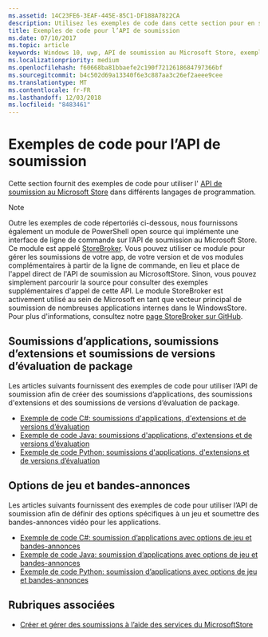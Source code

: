 ```yaml
---
ms.assetid: 14C23FE6-3EAF-445E-85C1-DF188A7822CA
description: Utilisez les exemples de code dans cette section pour en savoir plus sur l’utilisation de l’API de soumission au Microsoft Store.
title: Exemples de code pour l’API de soumission
ms.date: 07/10/2017
ms.topic: article
keywords: Windows 10, uwp, API de soumission au Microsoft Store, exemples de code
ms.localizationpriority: medium
ms.openlocfilehash: f60668ba81bbaefe2c190f7212618684797366bf
ms.sourcegitcommit: b4c502d69a13340f6e3c887aa3c26ef2aeee9cee
ms.translationtype: MT
ms.contentlocale: fr-FR
ms.lasthandoff: 12/03/2018
ms.locfileid: "8483461"
---
```

# <a name="code-examples-for-the-submission-api"></a>Exemples de code pour l’API de soumission

Cette section fournit des exemples de code pour utiliser l' [API de soumission au Microsoft Store](create-and-manage-submissions-using-windows-store-services.md) dans différents langages de programmation.

> [!NOTE]
> Outre les exemples de code répertoriés ci-dessous, nous fournissons également un module de PowerShell open source qui implémente une interface de ligne de commande sur l’API de soumission au Microsoft Store. Ce module est appelé [StoreBroker](https://aka.ms/storebroker). Vous pouvez utiliser ce module pour gérer les soumissions de votre app, de votre version et de vos modules complémentaires à partir de la ligne de commande, en lieu et place de l'appel direct de l'API de soumission au MicrosoftStore. Sinon, vous pouvez simplement parcourir la source pour consulter des exemples supplémentaires d'appel de cette API. Le module StoreBroker est activement utilisé au sein de Microsoft en tant que vecteur principal de soumission de nombreuses applications internes dans le WindowsStore. Pour plus d'informations, consultez notre [page StoreBroker sur GitHub](https://aka.ms/storebroker).

## <a name="app-submissions-add-on-submissions-and-package-flight-submissions"></a>Soumissions d’applications, soumissions d’extensions et soumissions de versions d’évaluation de package

Les articles suivants fournissent des exemples de code pour utiliser l’API de soumission afin de créer des soumissions d’applications, des soumissions d'extensions et des soumissions de versions d’évaluation de package.

* [Exemple de code C#: soumissions d'applications, d'extensions et de versions d’évaluation](csharp-code-examples-for-the-windows-store-submission-api.md)
* [Exemple de code Java: soumissions d'applications, d'extensions et de versions d’évaluation](java-code-examples-for-the-windows-store-submission-api.md)
* [Exemple de code Python: soumissions d'applications, d'extensions et de versions d’évaluation](python-code-examples-for-the-windows-store-submission-api.md)

## <a name="game-options-and-trailers"></a>Options de jeu et bandes-annonces

Les articles suivants fournissent des exemples de code pour utiliser l’API de soumission afin de définir des options spécifiques à un jeu et soumettre des bandes-annonces vidéo pour les applications.

* [Exemple de code C#: soumission d’applications avec options de jeu et bandes-annonces](csharp-code-examples-for-submissions-game-options-and-trailers.md)
* [Exemple de code Java: soumission d’applications avec options de jeu et bandes-annonces](java-code-examples-for-submissions-game-options-and-trailers.md)
* [Exemple de code Python: soumission d’applications avec options de jeu et bandes-annonces](python-code-examples-for-submissions-game-options-and-trailers.md)

## <a name="related-topics"></a>Rubriques associées

* [Créer et gérer des soumissions à l’aide des services du MicrosoftStore](create-and-manage-submissions-using-windows-store-services.md)
